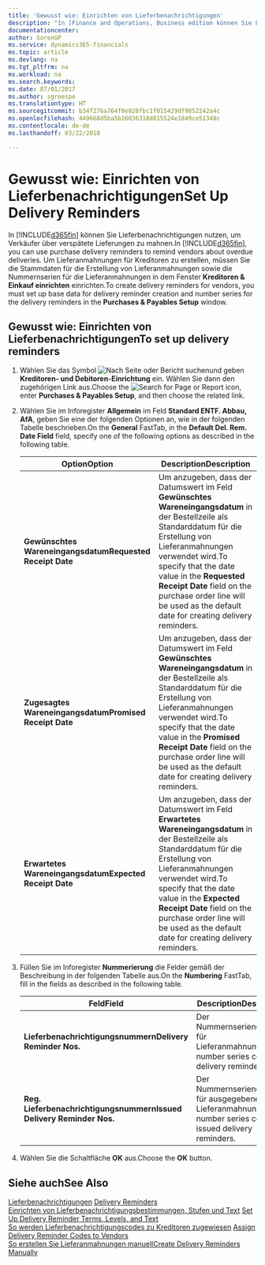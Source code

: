 ```yaml
---
title: 'Gewusst wie: Einrichten von Lieferbenachrichtigungen'
description: "In [Finance and Operations, Business edition können Sie Lieferbenachrichtigungen nutzen, um Verkäufer über verspätete Lieferungen zu mahnen."
documentationcenter: 
author: SorenGP
ms.service: dynamics365-financials
ms.topic: article
ms.devlang: na
ms.tgt_pltfrm: na
ms.workload: na
ms.search.keywords: 
ms.date: 07/01/2017
ms.author: sgroespe
ms.translationtype: HT
ms.sourcegitcommit: b34f276a764f0e828fbc1f015429df9852242a4c
ms.openlocfilehash: 449668d5ba5b16036318d815524e1849ce51348c
ms.contentlocale: de-de
ms.lasthandoff: 03/22/2018

---
```

# <a name="set-up-delivery-reminders"></a><span data-ttu-id="5f169-103">Gewusst wie: Einrichten von Lieferbenachrichtigungen</span><span class="sxs-lookup"><span data-stu-id="5f169-103">Set Up Delivery Reminders</span></span>
<span data-ttu-id="5f169-104">In [!INCLUDE[d365fin](../../includes/d365fin_md.md)] können Sie Lieferbenachrichtigungen nutzen, um Verkäufer über verspätete Lieferungen zu mahnen.</span><span class="sxs-lookup"><span data-stu-id="5f169-104">In [!INCLUDE[d365fin](../../includes/d365fin_md.md)], you can use purchase delivery reminders to remind vendors about overdue deliveries.</span></span> <span data-ttu-id="5f169-105">Um Lieferanmahnungen für Kreditoren zu erstellen, müssen Sie die Stammdaten für die Erstellung von Lieferanmahnungen sowie die Nummernserien für die Lieferanmahnungen in dem Fenster **Kreditoren & Einkauf einrichten** einrichten.</span><span class="sxs-lookup"><span data-stu-id="5f169-105">To create delivery reminders for vendors, you must set up base data for delivery reminder creation and number series for the delivery reminders in the **Purchases & Payables Setup** window.</span></span>  

## <a name="to-set-up-delivery-reminders"></a><span data-ttu-id="5f169-106">Gewusst wie: Einrichten von Lieferbenachrichtigungen</span><span class="sxs-lookup"><span data-stu-id="5f169-106">To set up delivery reminders</span></span>  

1.  <span data-ttu-id="5f169-107">Wählen Sie das Symbol ![Nach Seite oder Bericht suchen](../../media/ui-search/search_small.png "Nach Seite oder Bericht  suchen")und geben **Kreditoren- und Debitoren-Einrichtung** ein. Wählen Sie dann den zugehörigen Link aus.</span><span class="sxs-lookup"><span data-stu-id="5f169-107">Choose the ![Search for Page or Report](../../media/ui-search/search_small.png "Search for Page or Report icon") icon, enter **Purchases & Payables Setup**, and then choose the related link.</span></span>  
2.  <span data-ttu-id="5f169-108">Wählen Sie im Inforegister **Allgemein** im Feld **Standard ENTF. Abbau, AfA**, geben Sie eine der folgenden Optionen an, wie in der folgenden Tabelle beschrieben.</span><span class="sxs-lookup"><span data-stu-id="5f169-108">On the **General** FastTab, in the **Default Del. Rem. Date Field** field, specify one of the following options as described in the following table.</span></span>  

    |<span data-ttu-id="5f169-109">Option</span><span class="sxs-lookup"><span data-stu-id="5f169-109">Option</span></span>|<span data-ttu-id="5f169-110">Description</span><span class="sxs-lookup"><span data-stu-id="5f169-110">Description</span></span>|  
    |----------------------------------|---------------------------------------|  
    |<span data-ttu-id="5f169-111">**Gewünschtes Wareneingangsdatum**</span><span class="sxs-lookup"><span data-stu-id="5f169-111">**Requested Receipt Date**</span></span>|<span data-ttu-id="5f169-112">Um anzugeben, dass der Datumswert im Feld **Gewünschtes Wareneingangsdatum** in der Bestellzeile als Standarddatum für die Erstellung von Lieferanmahnungen verwendet wird.</span><span class="sxs-lookup"><span data-stu-id="5f169-112">To specify that the date value in the **Requested Receipt Date** field on the purchase order line will be used as the default date for creating delivery reminders.</span></span>|  
    |<span data-ttu-id="5f169-113">**Zugesagtes Wareneingangsdatum**</span><span class="sxs-lookup"><span data-stu-id="5f169-113">**Promised Receipt Date**</span></span>|<span data-ttu-id="5f169-114">Um anzugeben, dass der Datumswert im Feld **Gewünschtes Wareneingangsdatum** in der Bestellzeile als Standarddatum für die Erstellung von Lieferanmahnungen verwendet wird.</span><span class="sxs-lookup"><span data-stu-id="5f169-114">To specify that the date value in the **Promised Receipt Date** field on the purchase order line will be used as the default date for creating delivery reminders.</span></span>|  
    |<span data-ttu-id="5f169-115">**Erwartetes Wareneingangsdatum**</span><span class="sxs-lookup"><span data-stu-id="5f169-115">**Expected Receipt Date**</span></span>|<span data-ttu-id="5f169-116">Um anzugeben, dass der Datumswert im Feld **Erwartetes Wareneingangsdatum** in der Bestellzeile als Standarddatum für die Erstellung von Lieferanmahnungen verwendet wird.</span><span class="sxs-lookup"><span data-stu-id="5f169-116">To specify that the date value in the **Expected Receipt Date** field on the purchase order line will be used as the default date for creating delivery reminders.</span></span>|  

3.  <span data-ttu-id="5f169-117">Füllen Sie im Inforegister **Nummerierung** die Felder gemäß der Beschreibung in der folgenden Tabelle aus.</span><span class="sxs-lookup"><span data-stu-id="5f169-117">On the **Numbering** FastTab, fill in the fields as described in the following table.</span></span>  

    |<span data-ttu-id="5f169-118">Feld</span><span class="sxs-lookup"><span data-stu-id="5f169-118">Field</span></span>|<span data-ttu-id="5f169-119">Description</span><span class="sxs-lookup"><span data-stu-id="5f169-119">Description</span></span>|  
    |---------------------------------|---------------------------------------|  
    |<span data-ttu-id="5f169-120">**Lieferbenachrichtigungsnummern**</span><span class="sxs-lookup"><span data-stu-id="5f169-120">**Delivery Reminder Nos.**</span></span>|<span data-ttu-id="5f169-121">Der Nummernseriencode für Lieferanmahnungen.</span><span class="sxs-lookup"><span data-stu-id="5f169-121">The number series code for delivery reminders.</span></span>|  
    |<span data-ttu-id="5f169-122">**Reg. Lieferbenachrichtigungsnummern**</span><span class="sxs-lookup"><span data-stu-id="5f169-122">**Issued Delivery Reminder Nos.**</span></span>|<span data-ttu-id="5f169-123">Der Nummernseriencode für ausgegebene Lieferanmahnungen.</span><span class="sxs-lookup"><span data-stu-id="5f169-123">The number series code for issued delivery reminders.</span></span>|  

4.  <span data-ttu-id="5f169-124">Wählen Sie die Schaltfläche **OK** aus.</span><span class="sxs-lookup"><span data-stu-id="5f169-124">Choose the **OK** button.</span></span>  

## <a name="see-also"></a><span data-ttu-id="5f169-125">Siehe auch</span><span class="sxs-lookup"><span data-stu-id="5f169-125">See Also</span></span>  
 <span data-ttu-id="5f169-126">[Lieferbenachrichtigungen](delivery-reminders.md) </span><span class="sxs-lookup"><span data-stu-id="5f169-126">[Delivery Reminders](delivery-reminders.md) </span></span>  
 <span data-ttu-id="5f169-127">[Einrichten von Lieferbenachrichtigungsbestimmungen, Stufen und Text](how-to-set-up-delivery-reminder-terms-levels-and-text.md) </span><span class="sxs-lookup"><span data-stu-id="5f169-127">[Set Up Delivery Reminder Terms, Levels, and Text](how-to-set-up-delivery-reminder-terms-levels-and-text.md) </span></span>  
 <span data-ttu-id="5f169-128">[So werden Lieferbenachrichtigungscodes zu Kreditoren zugewiesen](how-to-assign-delivery-reminder-codes-to-vendors.md) </span><span class="sxs-lookup"><span data-stu-id="5f169-128">[Assign Delivery Reminder Codes to Vendors](how-to-assign-delivery-reminder-codes-to-vendors.md) </span></span>  
 [<span data-ttu-id="5f169-129">So erstellen Sie Lieferanmahnungen manuell</span><span class="sxs-lookup"><span data-stu-id="5f169-129">Create Delivery Reminders Manually</span></span>](how-to-create-delivery-reminders-manually.md)

